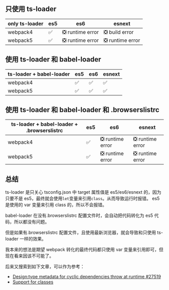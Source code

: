 ## 只使用 ts-loader

| only ts-loader | es5                | es6                                         | esnext                                      |
| -------------- | ------------------ | ------------------------------------------- | ------------------------------------------- |
| webpack4       | :white_check_mark: | :negative_squared_cross_mark: runtime error | :negative_squared_cross_mark: build error   |
| webpack5       | :white_check_mark: | :negative_squared_cross_mark: runtime error | :negative_squared_cross_mark: runtime error |

## 使用 ts-loader 和 babel-loader

| ts-loader + babel-loader | es5                | es6                | esnext             |
| ------------------------ | ------------------ | ------------------ | ------------------ |
| webpack4                 | :white_check_mark: | :white_check_mark: | :white_check_mark: |
| webpack5                 | :white_check_mark: | :white_check_mark: | :white_check_mark: |

## 使用 ts-loader 和 babel-loader 和 .browserslistrc

| ts-loader + babel-loader + .browserslistrc | es5                | es6                                         | esnext                                      |
| ------------------------------------------ | ------------------ | ------------------------------------------- | ------------------------------------------- |
| webpack4                                   | :white_check_mark: | :negative_squared_cross_mark: runtime error | :negative_squared_cross_mark: runtime error |
| webpack5                                   | :white_check_mark: | :negative_squared_cross_mark: runtime error | :negative_squared_cross_mark: runtime error |

## 总结

ts-loader 是只关心 tsconfig.json 中 target 属性值是 es5/es6/esnext 的，因为只要不是 es5，最终就会使用`let`变量来引用`class`。从而导致运行时报错。
es5 是使用的 var 变量来引用 class 的，所以不会报错。

babel-loader 在没有.browserslistrc 配置文件时，会自动把代码转化为 es5 代码，所以都没有问题。

但是如果有.browserslistrc 配置文件，且使用最新浏览器，就会导致和只使用 ts-loader 一样的效果。

我本来的想法是期望 webpack 转化的最终代码都只使用 var 变量来引用即可，但现在看来因该不可能了。

后来又搜索到如下文章，可以作为参考：

- [Design:type metadata for cyclic dependencies throw at runtime #27519](https://github.com/microsoft/TypeScript/issues/27519)
- [Support for classes](https://github.com/inversify/InversifyJS/blob/master/wiki/classes_as_id.md#known-limitation-classes-as-identifiers-and-circular-dependencies)
